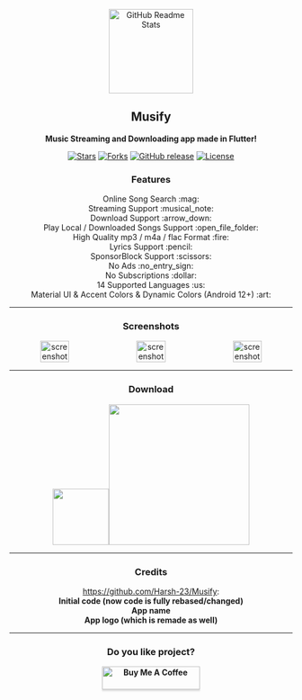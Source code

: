 <p align="center">
 <img width="150px" src="https://github.com/gokadzev/Musify/raw/master/android/app/src/main/res/mipmap-xxxhdpi/launcher_icon.png" align="center" alt="GitHub Readme Stats" />
 <h2 align="center"><b>Musify</b></h2>
 <p align="center"><b>Music Streaming and Downloading app made in Flutter!</b></p>
 <p align="center">
    <a href="https://github.com/gokadzev/Musify/stargazers"><img alt="Stars" src="https://img.shields.io/github/stars/gokadzev/Musify?style=flat-square&color=blue"/></a> 
    <a href="https://github.com/gokadzev/Musify/fork"><img alt="Forks" src="https://img.shields.io/github/forks/gokadzev/Musify?style=flat-square&color=blue"/></a> 
    <a href="https://github.com/gokadzev/Musify/releases"><img alt="GitHub release" src="https://img.shields.io/github/v/release/gokadzev/Musify"/></a>
    <a href="LICENSE"><img alt="License" src="https://img.shields.io/github/license/gokadzev/Musify?color=blue"/></a>
 </p>
</p>



  <h3 align="center">Features</h3>
  <p align="center">
    Online Song Search :mag:<br>
    Streaming Support :musical_note:<br>
    Download Support :arrow_down:<br>
    Play Local / Downloaded Songs Support :open_file_folder: <br>
    High Quality mp3 / m4a / flac Format :fire:<br>
    Lyrics Support :pencil:<br>
    SponsorBlock Support :scissors: <br>
    No Ads :no_entry_sign:<br>
    No Subscriptions :dollar:<br> 
    14 Supported Languages :us:<br>
    Material UI & Accent Colors & Dynamic Colors (Android 12+) :art: <br>
 

---

<h3 align="center">Screenshots</h3>

<div align="center" style="width:100%;display:flex;justify-content:space-between;">
<img width="32%" src="https://raw.githubusercontent.com/gokadzev/Musify/master/fastlane/metadata/android/en-US/images/phoneScreenshots/01.jpg" align="center" alt="screenshot" />
<img width="32%" src="https://raw.githubusercontent.com/gokadzev/Musify/master/fastlane/metadata/android/en-US/images/phoneScreenshots/02.jpg" align="center" alt="screenshot" />
<img width="32%" src="https://raw.githubusercontent.com/gokadzev/Musify/master/fastlane/metadata/android/en-US/images/phoneScreenshots/03.jpg" align="center" alt="screenshot" />
</div>

---

  <h3 align="center">Download</h3>
     <p align="center" style="align-items:center"><a href="https://github.com/gokadzev/Musify/releases" rel="GitHub Releases"><img width="100" height="100" src="https://telegra.ph/file/21bb2cc648561f192cea4.png"></a><a href="https://apt.izzysoft.de/fdroid/index/apk/com.gokadzev.musify" rel="IzzySoft"><img width="250" src="https://gitlab.com/IzzyOnDroid/repo/-/raw/master/assets/IzzyOnDroid.png"></a></p>


---
  <h3 align="center">Credits</h3>
   <p align="center">
   <a href="https://github.com/Harsh-23/Musify">https://github.com/Harsh-23/Musify</a>: <br>
   <b>Initial code (now code is fully rebased/changed)<br>
      App name<br>
      App logo (which is remade as well)<b><br>
   </p>
   
---
<h3 align="center">Do you like project?</h3>
<p align="center" ><a href="https://www.buymeacoffee.com/gokadzev18" target="_blank"><img src="https://www.buymeacoffee.com/assets/img/custom_images/orange_img.png" alt="Buy Me A Coffee" style="height: 41px !important;width: 174px !important;box-shadow: 0px 3px 2px 0px rgba(190, 190, 190, 0.5) !important;-webkit-box-shadow: 0px 3px 2px 0px rgba(190, 190, 190, 0.5) !important;" ></a> </p>
